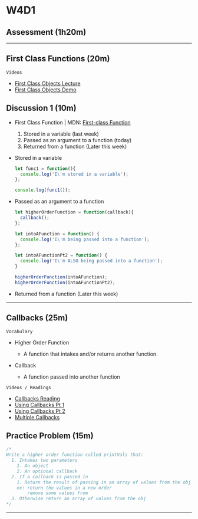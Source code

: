 # W4D1

## Assessment (1h20m)

---

## First Class Functions (20m)

`Videos`

- [First Class Objects Lecture]
- [First Class Objects Demo]

## Discussion 1 (10m)

- First Class Function | MDN: [First-class Function]

  1. Stored in a variable (last week)
  2. Passed as an argument to a function (today)
  3. Returned from a function (Later this week)

- Stored in a variable

  ```js
  let func1 = function(){
    console.log('I\'m stored in a variable');
  };

  console.log(func1());
  ```

- Passed as an argument to a function

  ```js
  let higherOrderFunction = function(callback){
    callback();
  };

  let intoAFunction = function() {
    console.log('I\'m being passed into a function');
  };

  let intoAFunctionPt2 = function() {
    console.log('I\'m ALSO being passed into a function');
  }

  higherOrderFunction(intoAFunction);
  higherOrderFunction(intoAFunctionPt2);
  ```

- Returned from a function (Later this week)

---

## Callbacks (25m)

`Vocabulary`

- Higher Order Function
  - A function that intakes and/or returns another function.

- Callback
  - A function passed into another function

`Videos / Readings`

- [Callbacks Reading]
- [Using Callbacks Pt 1]
- [Using Callbacks Pt 2]
- [Multiple Callbacks]

## Practice Problem (15m)

```js
/*
Write a higher order function called printVals that:
  1. Intakes two parameters
    1. An object
    2. An optional callback
  2. If a callback is passed in
    1. Return the result of passing in an array of values from the obj to the cb
	ex: return the values in a new order
		remove some values from
  3. Otherwise return an array of values from the obj
*/
```

---

[First Class Objects Lecture]:https://open.appacademy.io/learn/js-py---pt-may-2022-online/week-4---callbacks--scope--and-closure/functions-as-first-class-objects-lecture
[First Class Objects Demo]:https://open.appacademy.io/learn/js-py---pt-may-2022-online/week-4---callbacks--scope--and-closure/functions-as-first-class-objects-demo
[First-class Function]:https://developer.mozilla.org/en-US/docs/Glossary/First-class_Function
[Callbacks Reading]:https://open.appacademy.io/learn/js-py---pt-may-2022-online/week-4---callbacks--scope--and-closure/callbacks-reading
[Using Callbacks Pt 1]:https://open.appacademy.io/learn/js-py---pt-may-2022-online/week-4---callbacks--scope--and-closure/using-callback-functions-demo-1
[Using Callbacks Pt 2]:https://open.appacademy.io/learn/js-py---pt-may-2022-online/week-4---callbacks--scope--and-closure/using-callback-functions-demo-2
[Multiple Callbacks]:https://open.appacademy.io/learn/js-py---pt-may-2022-online/week-4---callbacks--scope--and-closure/multiple-callbacks-demo

